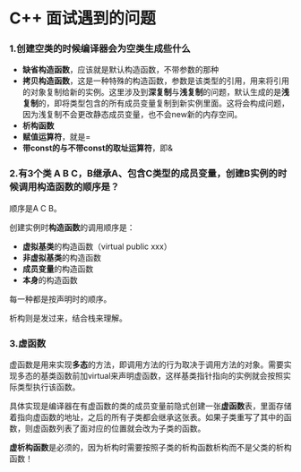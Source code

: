 # C++ 面试遇到的问题

### 1.创建空类的时候编译器会为空类生成些什么

- **缺省构造函数**，应该就是默认构造函数，不带参数的那种
- **拷贝构造函数**，这是一种特殊的构造函数，参数是该类型的引用，用来将引用的对象复制给新的实例。这里涉及到**深复制**与**浅复制**的问题，默认生成的是**浅复制**的，即将类型包含的所有成员变量复制到新实例里面。这将会构成问题，因为浅复制不会更改静态成员变量，也不会new新的内存空间。
- **析构函数**
- **赋值运算符**，就是=
- **带const的与不带const的取址运算符**，即&



### 2.有3个类 A B C，B继承A、包含C类型的成员变量，创建B实例的时候调用构造函数的顺序是？

顺序是A C B。

创建实例时**构造函数**的调用顺序是：

- **虚拟基类**的构造函数（virtual public xxx）
- **非虚拟基类**的构造函数
- **成员变量**的构造函数
- **本身**的构造函数

每一种都是按声明时的顺序。

析构则是发过来，结合栈来理解。



### 3.虚函数

虚函数是用来实现**多态**的方法，即调用方法的行为取决于调用方法的对象。需要实现多态的基类函数前加virtual来声明虚函数，这样基类指针指向的实例就会按照实际类型执行该函数。

具体实现是编译器在有虚函数的类的成员变量前隐式创建一张**虚函数**表，里面存储着指向虚函数的地址，之后的所有子类都会继承这张表。如果子类重写了其中的函数，则虚函数列表了面对应的位置就会改为子类的函数。

**虚析构函数**是必须的，因为析构时需要按照子类的析构函数析构而不是父类的析构函数！